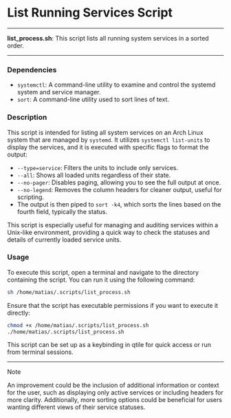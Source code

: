# List Running Services Script

---

**list_process.sh**: This script lists all running system services in a sorted order.

---

### Dependencies

- `systemctl`: A command-line utility to examine and control the systemd system and service manager.
- `sort`: A command-line utility used to sort lines of text.

### Description

This script is intended for listing all system services on an Arch Linux system that are managed by `systemd`. It utilizes `systemctl list-units` to display the services, and it is executed with specific flags to format the output:

- `--type=service`: Filters the units to include only services.
- `--all`: Shows all loaded units regardless of their state.
- `--no-pager`: Disables paging, allowing you to see the full output at once.
- `--no-legend`: Removes the column headers for cleaner output, useful for scripting.
- The output is then piped to `sort -k4`, which sorts the lines based on the fourth field, typically the status.

This script is especially useful for managing and auditing services within a Unix-like environment, providing a quick way to check the statuses and details of currently loaded service units.

### Usage

To execute this script, open a terminal and navigate to the directory containing the script. You can run it using the following command:

```sh
sh /home/matias/.scripts/list_process.sh
```

Ensure that the script has executable permissions if you want to execute it directly:

```sh
chmod +x /home/matias/.scripts/list_process.sh
./home/matias/.scripts/list_process.sh
```

This script can be set up as a keybinding in qtile for quick access or run from terminal sessions.

---

> [!NOTE]  
> An improvement could be the inclusion of additional information or context for the user, such as displaying only active services or including headers for more clarity. Additionally, more sorting options could be beneficial for users wanting different views of their service statuses.